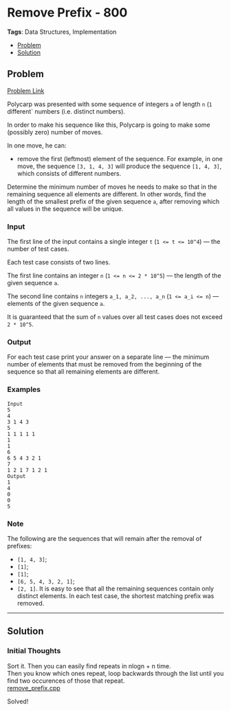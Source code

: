 # Remove Prefix - 800
**Tags**: Data Structures, Implementation  
- [Problem](#problem)
- [Solution](#solution)

## Problem
[Problem Link](https://codeforces.com/problemset/problem/1714/B)  

Polycarp was presented with some sequence of integers `a` of length `n` (`1 `different` numbers (i.e. distinct numbers).  

In order to make his sequence like this, Polycarp is going to make some (possibly zero) number of moves.  

In one move, he can:   

 - remove the first (leftmost) element of the sequence. 
For example, in one move, the sequence `[3, 1, 4, 3]` will produce the sequence `[1, 4, 3]`, which consists of different numbers.  

Determine the minimum number of moves he needs to make so that in the remaining sequence all elements are different. In other words, find the length of the smallest prefix of the given sequence `a`, after removing which all values in the sequence will be unique.  
  
### Input
The first line of the input contains a single integer `t` (`1 <= t <= 10^4`) — the number of test cases.  

Each test case consists of two lines.  

The first line contains an integer `n` (`1 <= n <= 2 * 10^5`) — the length of the given sequence `a`.  

The second line contains `n` integers `a_1, a_2, ..., a_n` (`1 <= a_i <= n`) — elements of the given sequence `a`.  

It is guaranteed that the sum of `n` values over all test cases does not exceed `2 * 10^5`.  
  
### Output
For each test case print your answer on a separate line — the minimum number of elements that must be removed from the beginning of the sequence so that all remaining elements are different.

### Examples
```
Input
5
4
3 1 4 3
5
1 1 1 1 1
1
1
6
6 5 4 3 2 1
7
1 2 1 7 1 2 1
Output
1
4
0
0
5
```

### Note
The following are the sequences that will remain after the removal of prefixes:  

 - `[1, 4, 3]`; 
- `[1]`; 
- `[1]`; 
- `[6, 5, 4, 3, 2, 1]`; 
- `[2, 1]`. 
It is easy to see that all the remaining sequences contain only distinct elements. In each test case, the shortest matching prefix was removed.


-----
## Solution

### Initial Thoughts
Sort it. Then you can easily find repeats in nlogn + n time.  
Then you know which ones repeat, loop backwards through the list until you find two occurences of those that repeat.  
[remove_prefix.cpp](./remove_prefix.cpp)

Solved!
